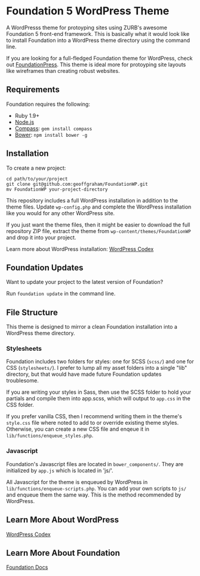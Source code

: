 # Foundation 5 WordPress Theme

A WordPresss theme for protoyping sites using ZURB's awesome Foundation 5 front-end framework. This is basically what it would look like to install Foundation into a WordPress theme directory using the command line.

If you are looking for a full-fledged Foundation theme for WordPress, check out [FoundationPress](https://github.com/olefredrik/foundationpress). This theme is ideal more for protoyping site layouts like wireframes than creating robust websites.

## Requirements

Foundation requires the following:

  * Ruby 1.9+
  * [Node.js](http://nodejs.org)
  * [Compass](http://compass-style.org/): `gem install compass`
  * [Bower](http://bower.io): `npm install bower -g`

## Installation

To create a new project:

```
cd path/to/your/project
git clone git@github.com:geoffgraham/FoundationWP.git
mv FoundationWP your-project-directory
```

This repository includes a full WordPress installation in addition to the theme files. Update `wp-config.php` and complete the WordPress installation like you would for any other WordPress site.

If you just want the theme files, then it might be easier to download the full repository ZIP file, extract the theme from `wp-content/themes/FoundationWP` and drop it into your project.

Learn more about WordPress installation: 
[WordPress Codex](http://codex.wordpress.org/Installing_WordPress#Famous_5-Minute_Install)

## Foundation Updates

Want to update your project to the latest version of Foundation?

Run `foundation update` in the command line.

## File Structure

This theme is designed to mirror a clean Foundation installation into a WordPress theme directory.

### Stylesheets

Foundation includes two folders for styles: one for SCSS (`scss/`) and one for CSS (`stylesheets/`). I prefer to lump all my asset folders into a single "lib" directory, but that would have made future Foundation updates troublesome.

If you are writing your styles in Sass, then use the SCSS folder to hold your partials and compile them into app.scss, which will output to `app.css` in the CSS folder.

If you prefer vanilla CSS, then I recommend writing them in the theme's `style.css` file where noted to add to or override existing theme styles. Otherwise, you can create a new CSS file and enqeue it in `lib/functions/enqueue_styles.php`.

### Javascript

Foundation's Javascript files are located in `bower_components/`. They are initialized by `app.js` which is located in 'js/'.

All Javascript for the theme is enqueued by WordPress in `lib/functions/enqueue-scripts.php`. You can add your own scripts to `js/` and enqueue them the same way. This is the method recommended by WordPress.

## Learn More About WordPress

[WordPress Codex](http://codex.wordpress.org)

## Learn More About Foundation

[Foundation Docs](http://foundation.zurb.com/docs)